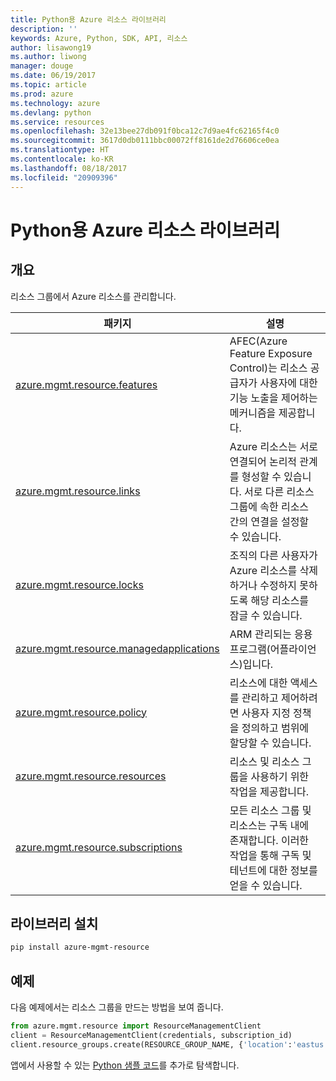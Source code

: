 ```yaml
---
title: Python용 Azure 리소스 라이브러리
description: ''
keywords: Azure, Python, SDK, API, 리소스
author: lisawong19
ms.author: liwong
manager: douge
ms.date: 06/19/2017
ms.topic: article
ms.prod: azure
ms.technology: azure
ms.devlang: python
ms.service: resources
ms.openlocfilehash: 32e13bee27db091f0bca12c7d9ae4fc62165f4c0
ms.sourcegitcommit: 3617d0db0111bbc00072ff8161de2d76606ce0ea
ms.translationtype: HT
ms.contentlocale: ko-KR
ms.lasthandoff: 08/18/2017
ms.locfileid: "20909396"
---
```

# <a name="azure-resources-libraries-for-python"></a>Python용 Azure 리소스 라이브러리 

## <a name="overview"></a>개요 
리소스 그룹에서 Azure 리소스를 관리합니다.

| 패키지  |  설명 |
|---|---|
|[azure.mgmt.resource.features][1]|AFEC(Azure Feature Exposure Control)는 리소스 공급자가 사용자에 대한 기능 노출을 제어하는 메커니즘을 제공합니다.|
|[azure.mgmt.resource.links][2]|Azure 리소스는 서로 연결되어 논리적 관계를 형성할 수 있습니다. 서로 다른 리소스 그룹에 속한 리소스 간의 연결을 설정할 수 있습니다.|
|[azure.mgmt.resource.locks][3]|조직의 다른 사용자가 Azure 리소스를 삭제하거나 수정하지 못하도록 해당 리소스를 잠글 수 있습니다.|
|[azure.mgmt.resource.managedapplications][4]|ARM 관리되는 응용 프로그램(어플라이언스)입니다.|
|[azure.mgmt.resource.policy][5]|리소스에 대한 액세스를 관리하고 제어하려면 사용자 지정 정책을 정의하고 범위에 할당할 수 있습니다.|
|[azure.mgmt.resource.resources][6]| 리소스 및 리소스 그룹을 사용하기 위한 작업을 제공합니다.|
|[azure.mgmt.resource.subscriptions][7]|모든 리소스 그룹 및 리소스는 구독 내에 존재합니다. 이러한 작업을 통해 구독 및 테넌트에 대한 정보를 얻을 수 있습니다.|

[1]: /python/api/azure.mgmt.resource.features
[2]: /python/api/azure.mgmt.resource.links
[3]: /python/api/azure.mgmt.resource.locks
[4]: /python/api/azure.mgmt.resource.managedapplications
[5]: /python/api/azure.mgmt.resource.policy
[6]: /python/api/azure.mgmt.resource.resources
[7]: /python/api/azure.mgmt.resource.subscriptions

## <a name="install-the-libraries"></a>라이브러리 설치 
```bash
pip install azure-mgmt-resource
```

## <a name="example"></a>예제
다음 예제에서는 리소스 그룹을 만드는 방법을 보여 줍니다. 

```python
from azure.mgmt.resource import ResourceManagementClient
client = ResourceManagementClient(credentials, subscription_id)
client.resource_groups.create(RESOURCE_GROUP_NAME, {'location':'eastus'})
```

앱에서 사용할 수 있는 [Python 샘플 코드](https://azure.microsoft.com/resources/samples/?platform=python)를 추가로 탐색합니다. 